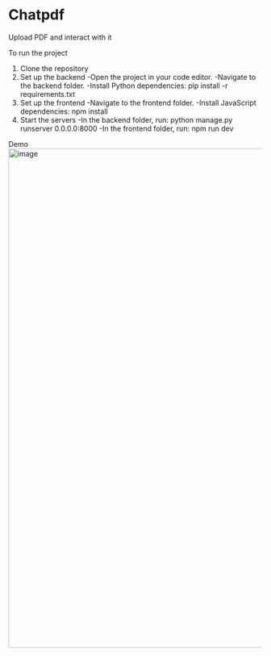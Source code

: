 # Chatpdf
Upload PDF and interact with it

To run the project
1. Clone the repository
2. Set up the backend
        -Open the project in your code editor.
        -Navigate to the backend folder.
        -Install Python dependencies: pip install -r requirements.txt
3. Set up the frontend
        -Navigate to the frontend folder.
        -Install JavaScript dependencies: npm install
4. Start the servers
        -In the backend folder, run: python manage.py runserver 0.0.0.0:8000
        -In the frontend folder, run: npm run dev 

Demo
<img width="1919" height="990" alt="image" src="https://github.com/user-attachments/assets/ae2f7dbf-48b4-47a8-af3e-796225ad2d4f" />

